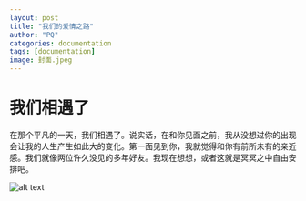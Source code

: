 ```yaml
---
layout: post
title: "我们的爱情之路"
author: "PQ"
categories: documentation
tags: [documentation]
image: 封面.jpeg
---
```


# 我们相遇了

在那个平凡的一天，我们相遇了。说实话，在和你见面之前，我从没想过你的出现会让我的人生产生如此大的变化。第一面见到你，我就觉得和你有前所未有的亲近感。我们就像两位许久没见的多年好友。我现在想想，或者这就是冥冥之中自由安排吧。

![alt text](assets/img/IMG_7271.png)
